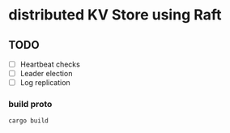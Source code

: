 # distributed KV Store using Raft

## TODO 

- [ ] Heartbeat checks
- [ ] Leader election
- [ ] Log replication

### build proto
```sh
cargo build
``` 
